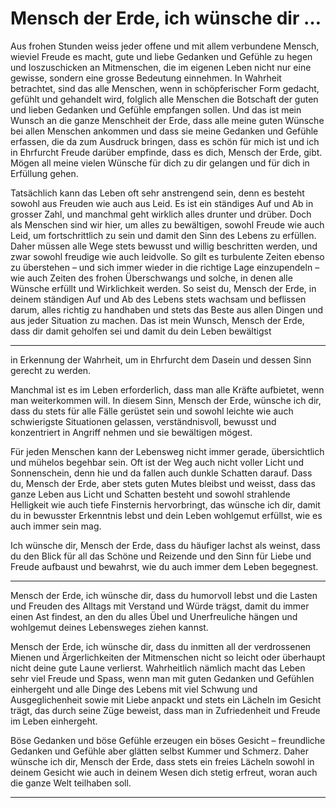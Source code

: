 # Mensch der Erde, ich wünsche dir …


Aus frohen Stunden weiss jeder offene und mit allem
verbundene Mensch, wieviel Freude es macht, gute und
liebe Gedanken und Gefühle zu hegen und loszuschicken
an Mitmenschen, die im eigenen Leben nicht nur eine
gewisse, sondern eine grosse Bedeutung einnehmen. In
Wahrheit betrachtet, sind das alle Menschen, wenn in
schöpferischer Form gedacht, gefühlt und gehandelt wird,
folglich alle Menschen die Botschaft der guten und lieben
Gedanken und Gefühle empfangen sollen. Und das ist
mein Wunsch an die ganze Menschheit der Erde, dass alle
meine guten Wünsche bei allen Menschen ankommen
und dass sie meine Gedanken und Gefühle erfassen, die
da zum Ausdruck bringen, dass es schön für mich ist und
ich in Ehrfurcht Freude darüber empfinde, dass es dich,
Mensch der Erde, gibt. Mögen all meine vielen Wünsche
für dich zu dir gelangen und für dich in Erfüllung gehen.


Tatsächlich kann das Leben oft sehr anstrengend sein, denn es besteht sowohl
aus Freuden wie auch aus Leid. Es ist ein ständiges Auf und Ab in grosser Zahl,
und manchmal geht wirklich alles drunter und drüber. Doch als Menschen sind
wir hier, um alles zu bewältigen, sowohl Freude wie auch Leid, um fortschrittlich zu sein und damit den Sinn des Lebens zu erfüllen. Daher müssen alle Wege
stets bewusst und willig beschritten werden, und zwar sowohl freudige wie auch
leidvolle. So gilt es turbulente Zeiten ebenso zu überstehen – und sich immer
wieder in die richtige Lage einzupendeln – wie auch Zeiten des frohen Überschwangs und solche, in denen alle Wünsche erfüllt und Wirklichkeit werden.
So seist du, Mensch der Erde, in deinem ständigen Auf und Ab des Lebens stets
wachsam und beflissen darum, alles richtig zu handhaben und stets das Beste
aus allen Dingen und aus jeder Situation zu machen. Das ist mein Wunsch,
Mensch der Erde, dass dir damit geholfen sei und damit du dein Leben bewältigst


-----

in Erkennung der Wahrheit, um in Ehrfurcht dem Dasein und dessen Sinn
gerecht zu werden.


Manchmal ist es im Leben erforderlich, dass man alle Kräfte aufbietet, wenn man weiterkommen will. In diesem
Sinn, Mensch der Erde, wünsche ich dir, dass du stets für
alle Fälle gerüstet sein und sowohl leichte wie auch schwierigste Situationen gelassen, verständnisvoll, bewusst und
konzentriert in Angriff nehmen und sie bewältigen mögest.

Für jeden Menschen kann der Lebensweg nicht immer gerade, übersichtlich und mühelos begehbar sein. Oft ist der Weg auch nicht voller
Licht und Sonnenschein, denn hie und da fallen auch dunkle Schatten
darauf. Dass du, Mensch der Erde, aber stets guten Mutes bleibst und
weisst, dass das ganze Leben aus Licht und Schatten besteht und sowohl
strahlende Helligkeit wie auch tiefe Finsternis hervorbringt, das wünsche
ich dir, damit du in bewusster Erkenntnis lebst und dein Leben wohlgemut erfüllst, wie es auch immer sein mag.

Ich wünsche dir, Mensch der Erde, dass du häufiger
lachst als weinst, dass du den Blick für all das Schöne und Reizende und den Sinn für Liebe und Freude aufbaust und bewahrst, wie du auch immer dem
Leben begegnest.


-----

Mensch der Erde, ich wünsche dir, dass du humorvoll lebst und die Lasten und Freuden des Alltags
mit Verstand und Würde trägst, damit du immer
einen Ast findest, an den du alles Übel und Unerfreuliche hängen und wohlgemut deines Lebensweges ziehen kannst.


Mensch der Erde, ich wünsche dir, dass du inmitten all der verdrossenen Mienen und Ärgerlichkeiten der Mitmenschen nicht so
leicht oder überhaupt nicht deine gute Laune verlierst. Wahrheitlich nämlich macht das Leben sehr viel Freude und Spass, wenn
man mit guten Gedanken und Gefühlen einhergeht und alle Dinge
des Lebens mit viel Schwung und Ausgeglichenheit sowie mit Liebe
anpackt und stets ein Lächeln im Gesicht trägt, das durch seine
Züge beweist, dass man in Zufriedenheit und Freude im Leben
einhergeht.

Böse Gedanken und böse Gefühle erzeugen
ein böses Gesicht – freundliche Gedanken
und Gefühle aber glätten selbst Kummer und
Schmerz. Daher wünsche ich dir, Mensch der
Erde, dass stets ein freies Lächeln sowohl in
deinem Gesicht wie auch in deinem Wesen
dich stetig erfreut, woran auch die ganze
Welt teilhaben soll.


-----

